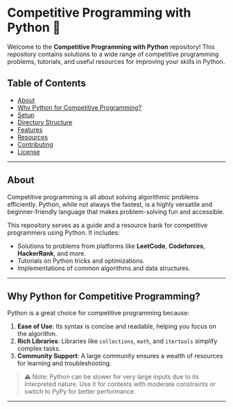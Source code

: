 # Competitive Programming with Python 🚀

Welcome to the **Competitive Programming with Python** repository! This repository contains solutions to a wide range of competitive programming problems, tutorials, and useful resources for improving your skills in Python.

## Table of Contents

- [About](#about)
- [Why Python for Competitive Programming?](#why-python-for-competitive-programming)
- [Setup](#setup)
- [Directory Structure](#directory-structure)
- [Features](#features)
- [Resources](#resources)
- [Contributing](#contributing)
- [License](#license)

---

## About

Competitive programming is all about solving algorithmic problems efficiently. Python, while not always the fastest, is a highly versatile and beginner-friendly language that makes problem-solving fun and accessible.

This repository serves as a guide and a resource bank for competitive programmers using Python. It includes:

- Solutions to problems from platforms like **LeetCode**, **Codeforces**, **HackerRank**, and more.
- Tutorials on Python tricks and optimizations.
- Implementations of common algorithms and data structures.

---

## Why Python for Competitive Programming?

Python is a great choice for competitive programming because:

1. **Ease of Use**: Its syntax is concise and readable, helping you focus on the algorithm.
2. **Rich Libraries**: Libraries like `collections`, `math`, and `itertools` simplify complex tasks.
3. **Community Support**: A large community ensures a wealth of resources for learning and troubleshooting.

> ⚠️ Note: Python can be slower for very large inputs due to its interpreted nature. Use it for contests with moderate constraints or switch to PyPy for better performance.

---
